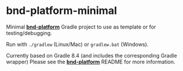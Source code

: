 # bnd-platform-minimal
Minimal [**bnd-platform**](https://github.com/stempler/bnd-platform) Gradle project to use as template or for testing/debugging.

Run with `./gradlew` (Linux/Mac) or `gradlew.bat` (Windows).

Currently based on Gradle 8.4 (and includes the corresponding Gradle wrapper)
Please see the [**bnd-platform**](https://github.com/stempler/bnd-platform) README for more information.
